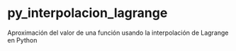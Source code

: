 # py_interpolacion_lagrange
 Aproximación del valor de una función usando la interpolación de Lagrange en Python
